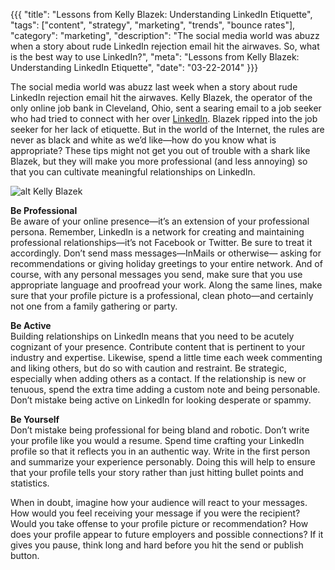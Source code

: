 {{{
  "title": "Lessons from Kelly Blazek: Understanding LinkedIn Etiquette",
  "tags": ["content", "strategy", "marketing", "trends", "bounce rates"],
  "category": "marketing",
  "description": "The social media world was abuzz when a story about rude LinkedIn rejection email hit the airwaves. So, what is the best way to use LinkedIn?",
  "meta": "Lessons from Kelly Blazek: Understanding LinkedIn Etiquette",
  "date": "03-22-2014"
}}}

The social media world was abuzz last week when a story about rude LinkedIn rejection email hit the airwaves. Kelly Blazek, the operator of the only online job bank in Cleveland, Ohio, sent a searing email to a job seeker who had tried to connect with her over [LinkedIn](http://www.cnn.com/2014/02/27/tech/web/linked-in-cleveland-job-bank/). Blazek ripped into the job seeker for her lack of etiquette. But in the world of the Internet, the rules are never as black and white as we’d like—how do you know what is appropriate? These tips might not get you out of trouble with a shark like Blazek, but they will make you more professional (and less annoying) so that you can cultivate meaningful relationships on LinkedIn.

![alt Kelly Blazek](//dddb43dxo5lmp.cloudfront.net/blog-images/kelly-blazek-email-600x450.jpg "Kelly Blazek")

**Be Professional**<br/>
Be aware of your online presence—it’s an extension of your professional persona. Remember, LinkedIn is a network for creating and maintaining professional relationships—it’s not Facebook or Twitter. Be sure to treat it accordingly. Don’t send mass messages—InMails or otherwise— asking for recommendations or giving holiday greetings to your entire network. And of course, with any personal messages you send, make sure that you use appropriate language and proofread your work.  Along the same lines, make sure that your profile picture is a professional, clean photo—and certainly not one from a family gathering or party.

**Be Active**<br>
Building relationships on LinkedIn means that you need to be acutely cognizant of your presence.  Contribute content that is pertinent to your industry and expertise. Likewise, spend a little time each week commenting and liking others, but do so with caution and restraint. Be strategic, especially when adding others as a contact. If the relationship is new or tenuous, spend the extra time adding a custom note and being personable. Don’t mistake being active on LinkedIn for looking desperate or spammy.

**Be Yourself**<br>
Don’t mistake being professional for being bland and robotic. Don’t write your profile like you would a resume. Spend time crafting your LinkedIn profile so that it reflects you in an authentic way. Write in the first person and summarize your experience personably. Doing this will help to ensure that your profile tells your story rather than just hitting bullet points and statistics.

When in doubt, imagine how your audience will react to your messages. How would you feel receiving your message if you were the recipient? Would you take offense to your profile picture or recommendation? How does your profile appear to future employers and possible connections? If it gives you pause, think long and hard before you hit the send or publish button. 